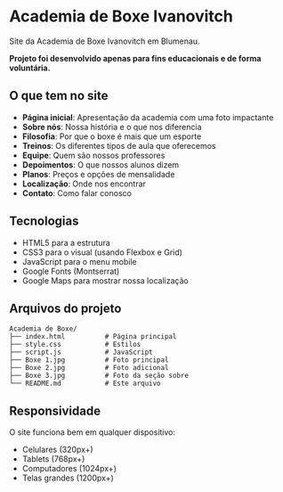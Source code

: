 # Academia de Boxe Ivanovitch

Site da Academia de Boxe Ivanovitch em Blumenau. 

**Projeto foi desenvolvido apenas para fins educacionais e de forma voluntária.**

## O que tem no site

- **Página inicial**: Apresentação da academia com uma foto impactante
- **Sobre nós**: Nossa história e o que nos diferencia
- **Filosofia**: Por que o boxe é mais que um esporte
- **Treinos**: Os diferentes tipos de aula que oferecemos
- **Equipe**: Quem são nossos professores
- **Depoimentos**: O que nossos alunos dizem
- **Planos**: Preços e opções de mensalidade
- **Localização**: Onde nos encontrar
- **Contato**: Como falar conosco

## Tecnologias

- HTML5 para a estrutura
- CSS3 para o visual (usando Flexbox e Grid)
- JavaScript para o menu mobile
- Google Fonts (Montserrat)
- Google Maps para mostrar nossa localização

## Arquivos do projeto

```
Academia de Boxe/
├── index.html          # Página principal
├── style.css           # Estilos
├── script.js           # JavaScript
├── Boxe 1.jpg          # Foto principal
├── Boxe 2.jpg          # Foto adicional
├── Boxe 3.jpg          # Foto da seção sobre
└── README.md           # Este arquivo
```


## Responsividade

O site funciona bem em qualquer dispositivo:
- Celulares (320px+)
- Tablets (768px+)
- Computadores (1024px+)
- Telas grandes (1200px+)

